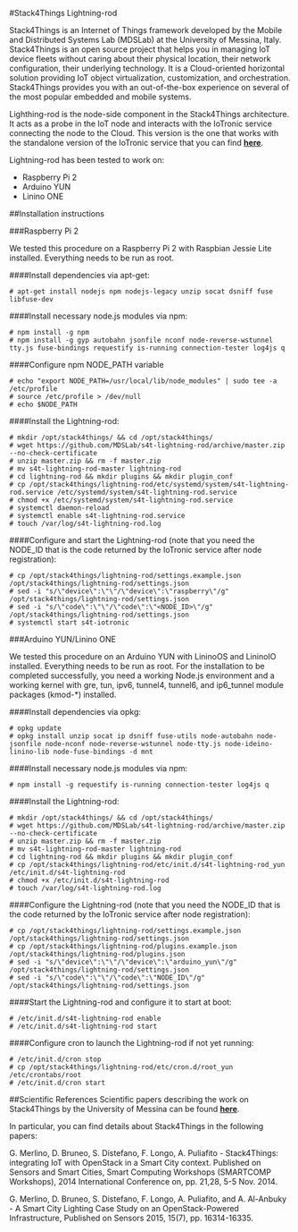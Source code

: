 #Stack4Things Lightning-rod

Stack4Things is an Internet of Things framework developed by the Mobile and Distributed Systems Lab (MDSLab) at the University of Messina, Italy. Stack4Things is an open source project that helps you in managing IoT device fleets without caring about their physical location, their network configuration, their underlying technology. It is a Cloud-oriented horizontal solution providing IoT object virtualization, customization, and orchestration. Stack4Things provides you with an out-of-the-box experience on several of the most popular embedded and mobile systems.

Lighthing-rod is the node-side component in the Stack4Things architecture. It acts as a probe in the IoT node and interacts with the IoTronic service connecting the node to the Cloud. This version is the one that works with the standalone version of the IoTronic service that you can find [**here**](https://github.com/MDSLab/s4t-iotronic-standalone).

Lightning-rod has been tested to work on:

* Raspberry Pi 2
* Arduino YUN
* Linino ONE

##Installation instructions

###Raspberry Pi 2

We tested this procedure on a Raspberry Pi 2 with Raspbian Jessie Lite installed. Everything needs to be run as root.

####Install dependencies via apt-get:

```
# apt-get install nodejs npm nodejs-legacy unzip socat dsniff fuse libfuse-dev
```

####Install necessary node.js modules via npm:

```
# npm install -g npm
# npm install -g gyp autobahn jsonfile nconf node-reverse-wstunnel tty.js fuse-bindings requestify is-running connection-tester log4js q
```

####Configure npm NODE_PATH variable

```
# echo "export NODE_PATH=/usr/local/lib/node_modules" | sudo tee -a /etc/profile
# source /etc/profile > /dev/null
# echo $NODE_PATH
```

####Install the Lightning-rod:

```
# mkdir /opt/stack4things/ && cd /opt/stack4things/
# wget https://github.com/MDSLab/s4t-lightning-rod/archive/master.zip --no-check-certificate
# unzip master.zip && rm -f master.zip
# mv s4t-lightning-rod-master lightning-rod
# cd lightning-rod && mkdir plugins && mkdir plugin_conf
# cp /opt/stack4things/lightning-rod/etc/systemd/system/s4t-lightning-rod.service /etc/systemd/system/s4t-lightning-rod.service
# chmod +x /etc/systemd/system/s4t-lightning-rod.service
# systemctl daemon-reload
# systemctl enable s4t-lightning-rod.service
# touch /var/log/s4t-lightning-rod.log
```

####Configure and start the Lightning-rod 
(note that you need the NODE_ID that is the code returned by the IoTronic service after node registration):

```
# cp /opt/stack4things/lightning-rod/settings.example.json /opt/stack4things/lightning-rod/settings.json
# sed -i "s/\"device\":\"\"/\"device\":\"raspberry\"/g" /opt/stack4things/lightning-rod/settings.json
# sed -i "s/\"code\":\"\"/\"code\":\"<NODE_ID>\"/g" /opt/stack4things/lightning-rod/settings.json
# systemctl start s4t-iotronic
```

###Arduino YUN/Linino ONE

We tested this procedure on an Arduino YUN with LininoOS and LininoIO installed. Everything needs to be run as root. For the installation to be completed successfully, you need a working Node.js environment and a working kernel with gre, tun, ipv6, tunnel4, tunnel6, and ip6_tunnel module packages (kmod-*) installed.

####Install dependencies via opkg:

```
# opkg update
# opkg install unzip socat ip dsniff fuse-utils node-autobahn node-jsonfile node-nconf node-reverse-wstunnel node-tty.js node-ideino-linino-lib node-fuse-bindings -d mnt
```

####Install necessary node.js modules via npm:

```
# npm install -g requestify is-running connection-tester log4js q
```

####Install the Lightning-rod:

```
# mkdir /opt/stack4things/ && cd /opt/stack4things/
# wget https://github.com/MDSLab/s4t-lightning-rod/archive/master.zip --no-check-certificate
# unzip master.zip && rm -f master.zip
# mv s4t-lightning-rod-master lightning-rod
# cd lightning-rod && mkdir plugins && mkdir plugin_conf
# cp /opt/stack4things/lightning-rod/etc/init.d/s4t-lightning-rod_yun /etc/init.d/s4t-lightning-rod
# chmod +x /etc/init.d/s4t-lightning-rod
# touch /var/log/s4t-lightning-rod.log
```

####Configure the Lightning-rod
(note that you need the NODE_ID that is the code returned by the IoTronic service after node registration):

```
# cp /opt/stack4things/lightning-rod/settings.example.json /opt/stack4things/lightning-rod/settings.json
# cp /opt/stack4things/lightning-rod/plugins.example.json /opt/stack4things/lightning-rod/plugins.json
# sed -i "s/\"device\":\"\"/\"device\":\"arduino_yun\"/g" /opt/stack4things/lightning-rod/settings.json
# sed -i "s/\"code\":\"\"/\"code\":\"NODE_ID\"/g" /opt/stack4things/lightning-rod/settings.json
```

####Start the Lightning-rod and configure it to start at boot:

```
# /etc/init.d/s4t-lightning-rod enable
# /etc/init.d/s4t-lightning-rod start
```

####Configure cron to launch the Lightning-rod if not yet running:

```
# /etc/init.d/cron stop
# cp /opt/stack4things/lightning-rod/etc/cron.d/root_yun /etc/crontabs/root
# /etc/init.d/cron start
```

##Scientific References
Scientific papers describing the work on Stack4Things by the University of Messina can be found [**here**](http://mdslab.unime.it/biblio).

In particular, you can find details about Stack4Things in the following papers:

G. Merlino, D. Bruneo, S. Distefano, F. Longo, A. Puliafito - Stack4Things: integrating IoT with OpenStack in a Smart City context. Published on Sensors and Smart Cities, Smart Computing Workshops (SMARTCOMP Workshops), 2014 International Conference on, pp. 21,28, 5-5 Nov. 2014.

G. Merlino,  D. Bruneo,  S. Distefano,  F. Longo,  A. Puliafito, and A. Al-Anbuky - A Smart City Lighting Case Study on an OpenStack-Powered Infrastructure, Published on Sensors 2015, 15(7), pp. 16314-16335.

